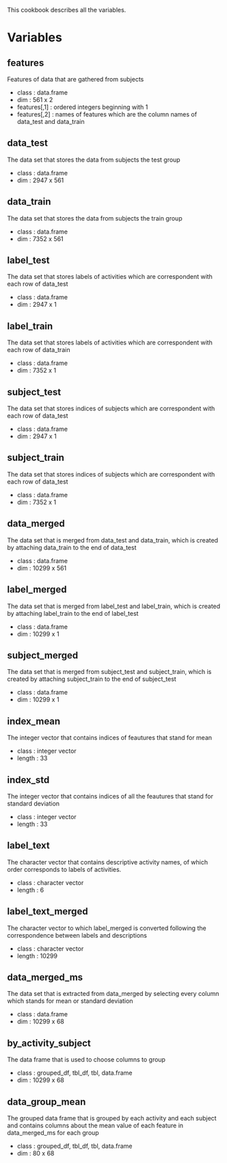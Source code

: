 This cookbook describes all the variables.

# Variables

## features
Features of data that are gathered from subjects
* class : data.frame
* dim : 561 x 2
* features[,1] : ordered integers beginning with 1
* features[,2] : names of features which are the column names of data_test and data_train

## data_test
The data set that stores the data from subjects the test group
* class : data.frame
* dim : 2947 x 561

## data_train
The data set that stores the data from subjects the train group
* class : data.frame
* dim : 7352 x 561

## label_test
The data set that stores labels of activities which are correspondent with each row of data_test
* class : data.frame
* dim : 2947 x 1

## label_train
The data set that stores labels of activities which are correspondent with each row of data_train
* class : data.frame
* dim : 7352 x 1

## subject_test
The data set that stores indices of subjects which are correspondent with each row of data_test
* class : data.frame
* dim : 2947 x 1

## subject_train
The data set that stores indices of subjects which are correspondent with each row of data_test
* class : data.frame
* dim : 7352 x 1

## data_merged
The data set that is merged from data_test and data_train, which is created by attaching data_train to the end of data_test
* class : data.frame
* dim : 10299 x 561

## label_merged
The data set that is merged from label_test and label_train, which is created by attaching label_train to the end of label_test
* class : data.frame
* dim : 10299 x 1

## subject_merged
The data set that is merged from subject_test and subject_train, which is created by attaching subject_train to the end of subject_test
* class : data.frame
* dim : 10299 x 1

## index_mean
The integer vector that contains indices of feautures that stand for mean
* class : integer vector
* length : 33

## index_std
The integer vector that contains indices of all the feautures that stand for standard deviation
* class : integer vector
* length : 33

## label_text
The character vector that contains descriptive activity names, of which order corresponds to labels of activities.
* class : character vector
* length : 6

## label_text_merged
The character vector to which label_merged is converted following the correspondence between labels and descriptions
* class : character vector
* length : 10299

## data_merged_ms
The data set that is extracted from data_merged by selecting every column which stands for mean or standard deviation
* class : data.frame
* dim : 10299 x 68

## by_activity_subject
The data frame that is used to choose columns to group
* class : grouped_df, tbl_df, tbl, data.frame
* dim : 10299 x 68

## data_group_mean
The grouped data frame that is grouped by each activity and each subject and contains columns about the mean value of each feature in data_merged_ms for each group  
* class : grouped_df, tbl_df, tbl, data.frame
* dim : 80 x 68
